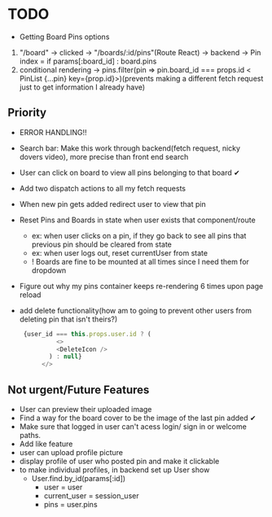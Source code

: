 # TODO

- Getting Board Pins options

1. "/board" -> clicked -> "/boards/:id/pins"(Route React) -> backend -> Pin index = if params[:board_id] : board.pins
2. conditional rendering -> pins.filter(pin => pin.board_id === props.id < PinList {...pin} key={prop.id}>)(prevents making a different fetch request just to get information I already have)

## Priority

- ERROR HANDLING!!
- Search bar: Make this work through backend(fetch request, nicky dovers video), more precise than front end search
- User can click on board to view all pins belonging to that board ✔
- Add two dispatch actions to all my fetch requests
- When new pin gets added redirect user to view that pin
- Reset Pins and Boards in state when user exists that component/route
  - ex: when user clicks on a pin, if they go back to see all pins that previous pin should be cleared from state
  - ex: when user logs out, reset currentUser from state
  - ! Boards are fine to be mounted at all times since I need them for dropdown
- Figure out why my pins container keeps re-rendering 6 times upon page reload
- add delete functionality(how am to going to prevent other users from deleting pin that isn't theirs?)

  ```javascript
   {user_id === this.props.user.id ? (
            <>
            <DeleteIcon />
          ) : null}
        </>
  ```

## Not urgent/Future Features

- User can preview their uploaded image
- Find a way for the board cover to be the image of the last pin added ✔
- Make sure that logged in user can't acess login/ sign in or welcome paths.
- Add like feature
- user can upload profile picture
- display profile of user who posted pin and make it clickable
- to make individual profiles, in backend set up User show
  - User.find.by_id(params[:id])
    - user = user
    - current_user = session_user
    - pins = user.pins
